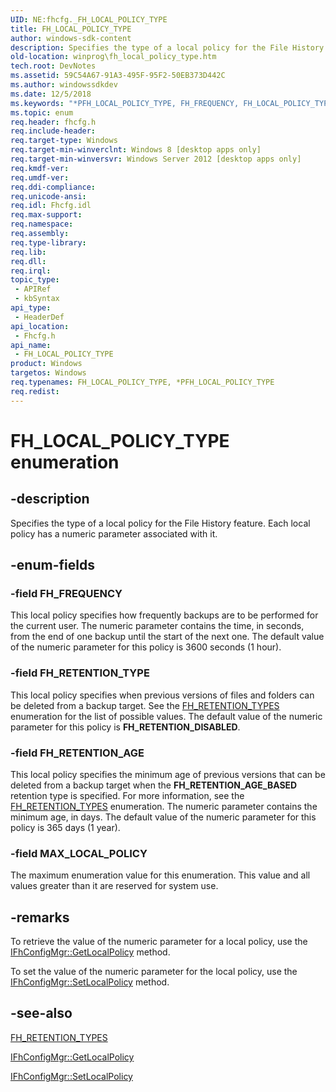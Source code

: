 ```yaml
---
UID: NE:fhcfg._FH_LOCAL_POLICY_TYPE
title: FH_LOCAL_POLICY_TYPE
author: windows-sdk-content
description: Specifies the type of a local policy for the File History feature. Each local policy has a numeric parameter associated with it.
old-location: winprog\fh_local_policy_type.htm
tech.root: DevNotes
ms.assetid: 59C54A67-91A3-495F-95F2-50EB373D442C
ms.author: windowssdkdev
ms.date: 12/5/2018
ms.keywords: "*PFH_LOCAL_POLICY_TYPE, FH_FREQUENCY, FH_LOCAL_POLICY_TYPE, FH_LOCAL_POLICY_TYPE enumeration [Windows API], FH_RETENTION_AGE, FH_RETENTION_TYPE, MAX_LOCAL_POLICY, fhcfg/FH_FREQUENCY, fhcfg/FH_LOCAL_POLICY_TYPE, fhcfg/FH_RETENTION_AGE, fhcfg/FH_RETENTION_TYPE, fhcfg/MAX_LOCAL_POLICY, winprog.fh_local_policy_type"
ms.topic: enum
req.header: fhcfg.h
req.include-header: 
req.target-type: Windows
req.target-min-winverclnt: Windows 8 [desktop apps only]
req.target-min-winversvr: Windows Server 2012 [desktop apps only]
req.kmdf-ver: 
req.umdf-ver: 
req.ddi-compliance: 
req.unicode-ansi: 
req.idl: Fhcfg.idl
req.max-support: 
req.namespace: 
req.assembly: 
req.type-library: 
req.lib: 
req.dll: 
req.irql: 
topic_type:
 - APIRef
 - kbSyntax
api_type:
 - HeaderDef
api_location:
 - Fhcfg.h
api_name:
 - FH_LOCAL_POLICY_TYPE
product: Windows
targetos: Windows
req.typenames: FH_LOCAL_POLICY_TYPE, *PFH_LOCAL_POLICY_TYPE
req.redist: 
---
```


# FH_LOCAL_POLICY_TYPE enumeration


## -description


Specifies the type of a local policy for the File History feature. Each local policy has a numeric parameter associated with it.


## -enum-fields




### -field FH_FREQUENCY

This local policy specifies how frequently backups are to be performed for the current user. The numeric parameter contains the time, in seconds, from the end of one backup until the start of the next one. The default value of the numeric parameter for this policy is 3600 seconds (1 hour).


### -field FH_RETENTION_TYPE

This  local policy specifies when previous versions of files and folders can be deleted from a backup target. See the <a href="https://msdn.microsoft.com/B80EC7BF-1825-462C-ACE3-5163C14EE15D">FH_RETENTION_TYPES</a> enumeration for the list of possible values. The default value of the numeric parameter for this policy is <b>FH_RETENTION_DISABLED</b>.


### -field FH_RETENTION_AGE

This local policy specifies the minimum age of previous versions that can be deleted from a backup target when the  <b>FH_RETENTION_AGE_BASED</b> retention type is specified. For more information, see the <a href="https://msdn.microsoft.com/B80EC7BF-1825-462C-ACE3-5163C14EE15D">FH_RETENTION_TYPES</a> enumeration. The numeric parameter contains the minimum age, in days. The default value of the numeric parameter for this policy is 365 days (1 year).


### -field MAX_LOCAL_POLICY

The maximum enumeration value for this enumeration. This value and all values greater than it are reserved for system use.


## -remarks



To retrieve the value of the numeric parameter for a local policy, use the <a href="https://msdn.microsoft.com/380B77C3-CA93-48D6-9915-FB788CF24C99">IFhConfigMgr::GetLocalPolicy</a> method.

To set the value of the numeric parameter for the local policy, use the <a href="https://msdn.microsoft.com/A1106349-6B14-4A44-B845-7853FA1919D6">IFhConfigMgr::SetLocalPolicy</a> method.




## -see-also




<a href="https://msdn.microsoft.com/B80EC7BF-1825-462C-ACE3-5163C14EE15D">FH_RETENTION_TYPES</a>



<a href="https://msdn.microsoft.com/380B77C3-CA93-48D6-9915-FB788CF24C99">IFhConfigMgr::GetLocalPolicy</a>



<a href="https://msdn.microsoft.com/A1106349-6B14-4A44-B845-7853FA1919D6">IFhConfigMgr::SetLocalPolicy</a>
 

 

